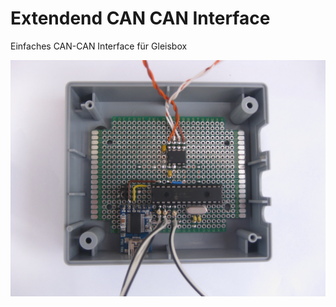 Extendend CAN CAN Interface
===========================

Einfaches CAN-CAN Interface für Gleisbox

[![alt text](https://github.com/GBert/misc/raw/master/can-can-extended/pictures/USB-GBox2-DIL-Proto_I.jpg "USB-Gleixbox")](https://github.com/GBert/misc/raw/master/can-can-extended/pictures/USB-GBox2-DIL-Proto\_I\_s.jpg)


